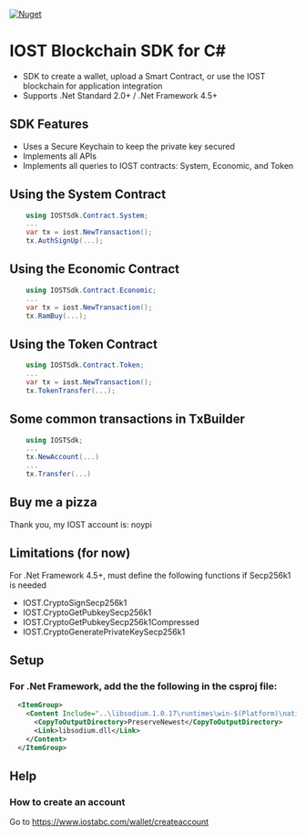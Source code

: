 [![Nuget](https://img.shields.io/nuget/v/IOST.svg)](http://www.nuget.org/packages/IOST/)
# IOST Blockchain SDK for C# 
- SDK to create a wallet, upload a Smart Contract, or use the IOST blockchain for application integration
- Supports .Net Standard 2.0+ / .Net Framework 4.5+ 

## SDK Features
- Uses a Secure Keychain to keep the private key secured
- Implements all APIs
- Implements all queries to IOST contracts: System, Economic, and Token

## Using the System Contract

```C#
    using IOSTSdk.Contract.System;
    ...
    var tx = iost.NewTransaction();
    tx.AuthSignUp(...);
```

## Using the Economic Contract

```C#
    using IOSTSdk.Contract.Economic;
    ...
    var tx = iost.NewTransaction();
    tx.RamBuy(...);
```

## Using the Token Contract

```C#
    using IOSTSdk.Contract.Token;
    ...
    var tx = iost.NewTransaction();
    tx.TokenTransfer(...);
```

## Some common transactions in TxBuilder

```C#
    using IOSTSdk;
    ...
    tx.NewAccount(...)
    ...
    tx.Transfer(...)
```

## Buy me a pizza
Thank you, my IOST account is: noypi

## Limitations (for now)
For .Net Framework 4.5+, must define the following functions if Secp256k1 is needed
- IOST.CryptoSignSecp256k1
- IOST.CryptoGetPubkeySecp256k1
- IOST.CryptoGetPubkeySecp256k1Compressed
- IOST.CryptoGeneratePrivateKeySecp256k1

## Setup
### For .Net Framework, add the the following in the csproj file:
```xml
  <ItemGroup>
    <Content Include="..\libsodium.1.0.17\runtimes\win-$(Platform)\native\*">
      <CopyToOutputDirectory>PreserveNewest</CopyToOutputDirectory>
      <Link>libsodium.dll</Link>
    </Content>
  </ItemGroup>
```

## Help
### How to create an account
Go to https://www.iostabc.com/wallet/createaccount 

